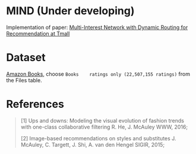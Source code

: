 # MIND (Under developing)
Implementation of paper: [Multi-Interest Network with Dynamic Routing for Recommendation at Tmall](https://arxiv.org/pdf/1904.08030.pdf)

# Dataset
[Amazon Books](http://jmcauley.ucsd.edu/data/amazon/), choose `Books 	ratings only (22,507,155 ratings)` from the Files table.

# References
> [1] Ups and downs: Modeling the visual evolution of fashion trends with one-class collaborative filtering R. He, J. McAuley WWW, 2016;
> 
> [2] Image-based recommendations on styles and substitutes J. McAuley, C. Targett, J. Shi, A. van den Hengel SIGIR, 2015;
